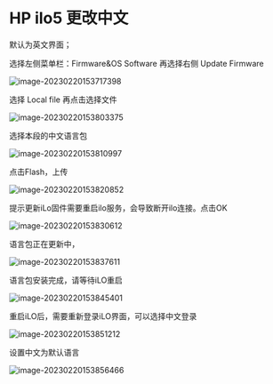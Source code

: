 # HP ilo5 更改中文

默认为英文界面；

选择左侧菜单栏：Firmware\&OS Software 再选择右侧 Update Firmware

![image-20230220153717398](https://pic.chjina.com/2023/02/20/image-20230220153717398.png)

选择 Local file 再点击选择文件

![image-20230220153803375](https://pic.chjina.com/2023/02/20/image-20230220153803375.png)

选择本段的中文语言包

![image-20230220153810997](https://pic.chjina.com/2023/02/20/image-20230220153810997.png)

点击Flash，上传

![image-20230220153820852](https://pic.chjina.com/2023/02/20/image-20230220153820852.png)

提示更新iLo固件需要重启ilo服务，会导致断开ilo连接。点击OK

![image-20230220153830612](https://pic.chjina.com/2023/02/20/image-20230220153830612.png)

语言包正在更新中，

![image-20230220153837611](https://pic.chjina.com/2023/02/20/image-20230220153837611.png)

语言包安装完成，请等待iLO重启

![image-20230220153845401](https://pic.chjina.com/2023/02/20/image-20230220153845401.png)

重启iLO后，需要重新登录iLO界面，可以选择中文登录

![image-20230220153851212](https://pic.chjina.com/2023/02/20/image-20230220153851212.png)

设置中文为默认语言

![image-20230220153856466](https://pic.chjina.com/2023/02/20/image-20230220153856466.png)
